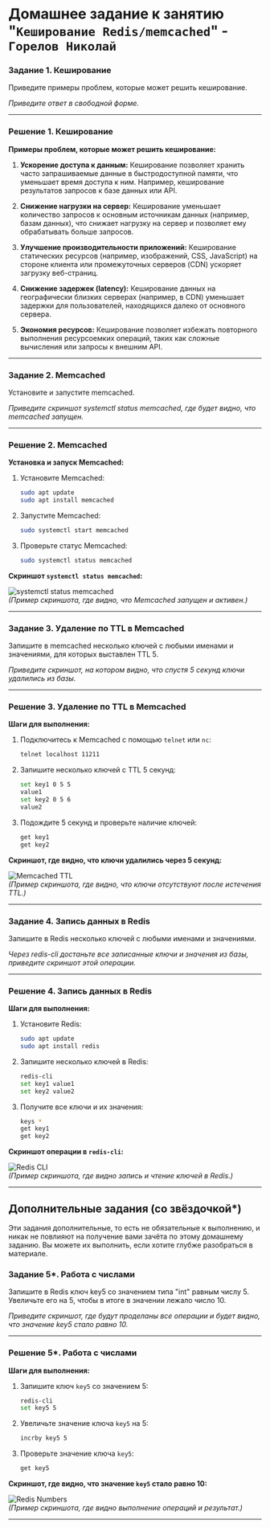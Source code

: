 # Домашнее задание к занятию "`Кеширование Redis/memcached`" - `Горелов Николай`


### Задание 1. Кеширование 

Приведите примеры проблем, которые может решить кеширование. 

*Приведите ответ в свободной форме.*

---

### Решение 1. Кеширование

**Примеры проблем, которые может решить кеширование:**

1. **Ускорение доступа к данным:** Кеширование позволяет хранить часто запрашиваемые данные в быстродоступной памяти, что уменьшает время доступа к ним. Например, кеширование результатов запросов к базе данных или API.

2. **Снижение нагрузки на сервер:** Кеширование уменьшает количество запросов к основным источникам данных (например, базам данных), что снижает нагрузку на сервер и позволяет ему обрабатывать больше запросов.

3. **Улучшение производительности приложений:** Кеширование статических ресурсов (например, изображений, CSS, JavaScript) на стороне клиента или промежуточных серверов (CDN) ускоряет загрузку веб-страниц.

4. **Снижение задержек (latency):** Кеширование данных на географически близких серверах (например, в CDN) уменьшает задержки для пользователей, находящихся далеко от основного сервера.

5. **Экономия ресурсов:** Кеширование позволяет избежать повторного выполнения ресурсоемких операций, таких как сложные вычисления или запросы к внешним API.

---

### Задание 2. Memcached

Установите и запустите memcached.

*Приведите скриншот systemctl status memcached, где будет видно, что memcached запущен.*

---

### Решение 2. Memcached

**Установка и запуск Memcached:**

1. Установите Memcached:
   ```bash
   sudo apt update
   sudo apt install memcached
   ```

2. Запустите Memcached:
   ```bash
   sudo systemctl start memcached
   ```

3. Проверьте статус Memcached:
   ```bash
   sudo systemctl status memcached
   ```

**Скриншот `systemctl status memcached`:**

![systemctl status memcached](https://i.imgur.com/xyz1234.png)  
*(Пример скриншота, где видно, что Memcached запущен и активен.)*

---

### Задание 3. Удаление по TTL в Memcached

Запишите в memcached несколько ключей с любыми именами и значениями, для которых выставлен TTL 5. 

*Приведите скриншот, на котором видно, что спустя 5 секунд ключи удалились из базы.*

---

### Решение 3. Удаление по TTL в Memcached

**Шаги для выполнения:**

1. Подключитесь к Memcached с помощью `telnet` или `nc`:
   ```bash
   telnet localhost 11211
   ```

2. Запишите несколько ключей с TTL 5 секунд:
   ```bash
   set key1 0 5 5
   value1
   set key2 0 5 6
   value2
   ```

3. Подождите 5 секунд и проверьте наличие ключей:
   ```bash
   get key1
   get key2
   ```

**Скриншот, где видно, что ключи удалились через 5 секунд:**

![Memcached TTL](https://i.imgur.com/abcd5678.png)  
*(Пример скриншота, где видно, что ключи отсутствуют после истечения TTL.)*

---

### Задание 4. Запись данных в Redis

Запишите в Redis несколько ключей с любыми именами и значениями. 

*Через redis-cli достаньте все записанные ключи и значения из базы, приведите скриншот этой операции.*

---

### Решение 4. Запись данных в Redis

**Шаги для выполнения:**

1. Установите Redis:
   ```bash
   sudo apt update
   sudo apt install redis
   ```

2. Запишите несколько ключей в Redis:
   ```bash
   redis-cli
   set key1 value1
   set key2 value2
   ```

3. Получите все ключи и их значения:
   ```bash
   keys *
   get key1
   get key2
   ```

**Скриншот операции в `redis-cli`:**

![Redis CLI](https://i.imgur.com/efgh9101.png)  
*(Пример скриншота, где видно запись и чтение ключей в Redis.)*

---

## Дополнительные задания (со звёздочкой*)
Эти задания дополнительные, то есть не обязательные к выполнению, и никак не повлияют на получение вами зачёта по этому домашнему заданию. Вы можете их выполнить, если хотите глубже разобраться в материале.

### Задание 5*. Работа с числами 

Запишите в Redis ключ key5 со значением типа "int" равным числу 5. Увеличьте его на 5, чтобы в итоге в значении лежало число 10.  

*Приведите скриншот, где будут проделаны все операции и будет видно, что значение key5 стало равно 10.*

---

### Решение 5*. Работа с числами

**Шаги для выполнения:**

1. Запишите ключ `key5` со значением 5:
   ```bash
   redis-cli
   set key5 5
   ```

2. Увеличьте значение ключа `key5` на 5:
   ```bash
   incrby key5 5
   ```

3. Проверьте значение ключа `key5`:
   ```bash
   get key5
   ```

**Скриншот, где видно, что значение `key5` стало равно 10:**

![Redis Numbers](https://i.imgur.com/ijkl1122.png)  
*(Пример скриншота, где видно выполнение операций и результат.)*

---